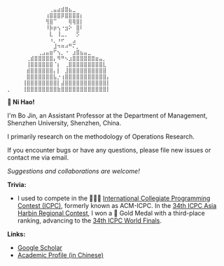 ```
⠀⠀⠀⠀⠀⠀⠀⠀⠀⠀⠀⢀⣤⣴⣾⣿⣦⣀⠀⠀⠀⠀⠀⠀⠀⠀⠀
⠀⠀⠀⠀⠀⠀⠀⠀⠀⠀⢰⣿⣿⣿⡿⣿⣿⣿⣿⡆⠀⠀⠀⠀⠀⠀⠀
⠀⠀⠀⠀⠀⠀⠀⠀⠀⠀⢻⣿⠉⠀⠀⠀⢿⢿⣿⡇⠀⠀⠀⠀⠀⠀⠀
⠀⠀⠀⠀⠀⠀⠀⠀⠀⠀⠸⡷⡶⢢⠐⣲⠕⠀⣿⠇⠀⠀⠀⠀⠀⠀⠀
⠀⠀⠀⠀⠀⠀⠀⠀⠀⠀⠀⣇⠀⢸⣀⡀⠀⠀⡫⠀⠀⠀⠀⠀⠀⠀⠀
⠀⠀⠀⠀⠀⠀⠀⠀⠀⠀⠀⠰⡀⠰⠖⠀⠀⣠⠀⠀⠀⠀⠀⠀⠀⠀⠀
⠀⠀⠀⠀⠀⠀⠀⠀⠀⠀⠀⠀⣸⠲⠶⠴⠛⠍⡀⠀⠀⠀⠀⠀⠀⠀⠀
⠀⠀⠀⠀⠀⠀⠀⠀⢀⣠⣤⣶⠋⢢⡀⠐⠀⣰⣿⣦⣤⣀⠀⠀⠀⠀⠀
⠀⠀⠀⠀⠀⢀⣾⣿⣿⣿⣿⣿⡄⠻⠛⠢⣰⣿⣿⣿⣿⣿⣿⣶⣤⡀⠀
⠀⠀⠀⠀⠀⢸⣿⣿⣿⣿⣿⣿⠈⡆⠀⢀⣿⣿⣿⣿⣿⣿⣿⣿⣿⣇⠀
⠀⠀⠀⠀⠀⣾⣿⣿⣿⣿⣿⣿⡄⡇⠀⣸⣿⣿⣿⣿⣿⣿⣿⣿⣿⣿⠀
⠀⠀⠀⠀⠀⣿⣿⣿⣿⣿⣿⣿⣧⡐⢰⣿⣿⣿⣿⣿⣿⣿⣿⣿⣿⣿⡄
⠀⠀⠀⠀⢸⣿⣿⣿⣿⣿⣿⣿⣿⡇⣼⣿⣿⣿⣿⣿⣿⣿⣿⣿⣿⣿⡇
⡀⠀⠀⠀⢸⣿⣿⣿⣿⣿⣿⣿⣿⣷⣿⣿⣿⣿⣿⣿⣿⣿⣿⣿⣿⣿⡇
```

**👋 Ni Hao!**

I'm Bo Jin, an Assistant Professor at the Department of Management, Shenzhen University, Shenzhen, China.

I primarily research on the methodology of Operations Research.

If you encounter bugs or have any questions, please file new issues or contact me via email.

*Suggestions and collaborations are welcome!*

**Trivia:**

- I used to compete in the 💭💡🎈 [International Collegiate Programming Contest (ICPC)](https://icpc.global/), formerly known as ACM-ICPC. In the [34th ICPC Asia Harbin Regional Contest](https://icpc.global/regionals/finder/Harbin-2010/standings), I won a 🏅 Gold Medal with a third-place ranking, advancing to the [34th ICPC World Finals](https://icpc.global/community/results-2010).

**Links:**

- [Google Scholar](https://scholar.google.com/citations?user=JF2RAwMAAAAJ)
- [Academic Profile (in Chinese)](https://ma.szu.edu.cn/jsfc/jinbo.htm)
